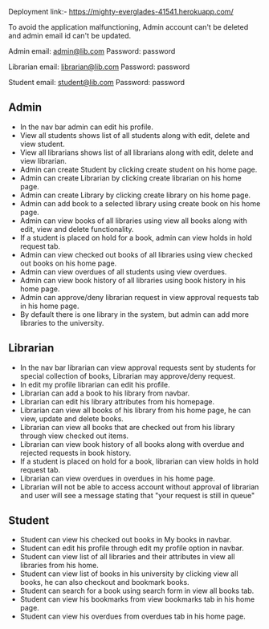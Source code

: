 Deployment link:- https://mighty-everglades-41541.herokuapp.com/

To avoid the application malfunctioning, Admin account can't be deleted and admin email id can't be updated.
 
Admin email: admin@lib.com
Password: password

Librarian email: librarian@lib.com
Password: password

Student email: student@lib.com
Password: password

## Admin
* In the nav bar admin can edit his profile.
* View all students shows list of all students along with edit, delete and view student.
* View all librarians shows list of all librarians along with edit, delete and view librarian.
* Admin can create Student by clicking create student on his home page.
* Admin can create Librarian by clicking create librarian on his home page. 
* Admin can create Library by clicking create library on his home page.
* Admin can add book to a selected library using create book on his home page.
* Admin can view books of all libraries using view all books along with edit, view and delete functionality.
* If a student is placed on hold for a book, admin can view holds in hold request tab.
* Admin can view checked out books of all libraries using view checked out books on his home page.
* Admin can view overdues of all students using view overdues.
* Admin can view book history of all libraries using book history in his home page.
* Admin can approve/deny librarian request in view approval requests tab in his home page.
* By default there is one library in the system, but admin can add more libraries to the university.

## Librarian
* In the nav bar librarian can view approval requests sent by students for special collection of books, Librarian may approve/deny request.
* In edit my profile librarian can edit his profile.
* Librarian can add a book to his library from navbar.
* Librarian can edit his library attributes from his homepage.
* Librarian can view all books of his library from his home page, he can view, update and delete books.
* Librarian can view all books that are checked out from his library through view checked out items.
* Librarian can view book history of all books along with overdue and rejected requests in book history.
* If a student is placed on hold for a book, librarian can view holds in hold request tab.
* Librarian can view overdues in overdues in his home page.
* Librarian will not be able to access account without approval of librarian and user will see a message stating that "your request is still in queue"


## Student
* Student can view his checked out books in My books in navbar.
* Student can edit his profile through edit my profile option in navbar.
* Student can view list of all libraries and their attributes in view all libraries from his home.
* Student can view list of books in his university by clicking view all books, he can also checkout and bookmark books.
* Student can search for a book using search form in view all books tab.
* Student can view his bookmarks from view bookmarks tab in his home page.
* Student can view his overdues from overdues tab in his home page.
